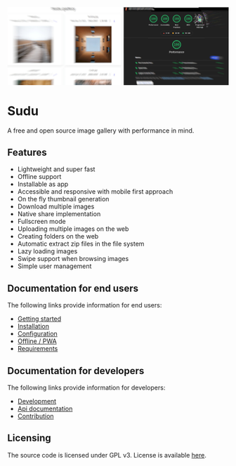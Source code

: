 <p align="center">
  <img src="https://raw.githubusercontent.com/Digital-Peak/Sudu/main/docs/banner.jpg" alt="Sudu image gallery">
</p>

# Sudu
A free and open source image gallery with performance in mind.

## Features
- Lightweight and super fast
- Offline support
- Installable as app
- Accessible and responsive with mobile first approach
- On the fly thumbnail generation
- Download multiple images
- Native share implementation
- Fullscreen mode
- Uploading multiple images on the web
- Creating folders on the web
- Automatic extract zip files in the file system
- Lazy loading images
- Swipe support when browsing images
- Simple user management

## Documentation for end users
The following links provide information for end users:
- [Getting started](docs/user/GettingStarted.md)
- [Installation](docs/user/Installation.md)
- [Configuration](docs/user/Configuration.md)
- [Offline / PWA](docs/user/Offline.md)
- [Requirements](docs/user/Requirements.md)

## Documentation for developers
The following links provide information for developers:
- [Development](docs/developer/Development.md)
- [Api documentation](docs/developer/Api.md)
- [Contribution](docs/developer/Contribution.md)

## Licensing
The source code is licensed under GPL v3. License is available [here](LICENSE).
